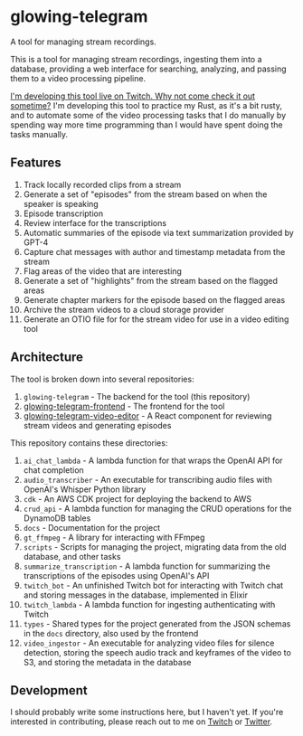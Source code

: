 # glowing-telegram

A tool for managing stream recordings.

This is a tool for managing stream recordings, ingesting them into a database, providing a web interface for searching, analyzing, and passing them to a video processing pipeline.

[I'm developing this tool live on Twitch. Why not come check it out sometime?](https://twitch.tv/saebyn) I'm developing this tool to practice my Rust, as it's a bit rusty, and to automate some of the video processing tasks that I do manually by spending way more time programming than I would have spent doing the tasks manually.

## Features

1. Track locally recorded clips from a stream
1. Generate a set of "episodes" from the stream based on when the speaker is speaking
1. Episode transcription
1. Review interface for the transcriptions
1. Automatic summaries of the episode via text summarization provided by GPT-4
1. Capture chat messages with author and timestamp metadata from the stream
1. Flag areas of the video that are interesting
1. Generate a set of "highlights" from the stream based on the flagged areas
1. Generate chapter markers for the episode based on the flagged areas
1. Archive the stream videos to a cloud storage provider
1. Generate an OTIO file for for the stream video for use in a video editing tool

## Architecture

The tool is broken down into several repositories:

1. `glowing-telegram` - The backend for the tool (this repository)
1. [glowing-telegram-frontend](https:://github.com/saebyn/glowing-telegram-frontend) - The frontend for the tool
1. [glowing-telegram-video-editor](https://github.com/saebyn/glowing-telegram-video-editor) - A React component for reviewing stream videos and generating episodes

This repository contains these directories:

1. `ai_chat_lambda` - A lambda function for that wraps the OpenAI API for chat completion
1. `audio_transcriber` - An executable for transcribing audio files with OpenAI's Whisper Python library
1. `cdk` - An AWS CDK project for deploying the backend to AWS
1. `crud_api` - A lambda function for managing the CRUD operations for the DynamoDB tables
1. `docs` - Documentation for the project
1. `gt_ffmpeg` - A library for interacting with FFmpeg
1. `scripts` - Scripts for managing the project, migrating data from the old database, and other tasks
1. `summarize_transcription` - A lambda function for summarizing the transcriptions of the episodes using OpenAI's API
1. `twitch_bot` - An unfinished Twitch bot for interacting with Twitch chat and storing messages in the database, implemented in Elixir
1. `twitch_lambda` - A lambda function for ingesting authenticating with Twitch
1. `types` - Shared types for the project generated from the JSON schemas in the `docs` directory, also used by the frontend
1. `video_ingestor` - An executable for analyzing video files for silence detection, storing the speech audio track and keyframes of the video to S3, and storing the metadata in the database

## Development

I should probably write some instructions here, but I haven't yet. If you're interested in contributing, please reach out to me on [Twitch](https://twitch.tv/saebyn) or [Twitter](https://twitter.com/saebyn).